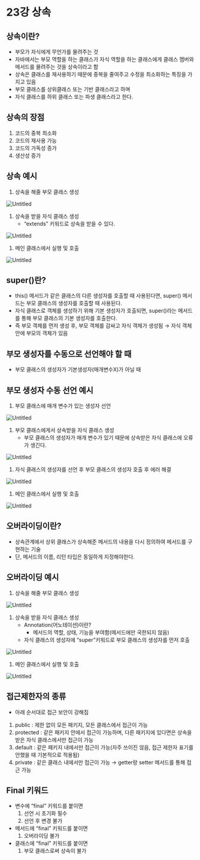 # 23강 상속

## 상속이란?

- 부모가 자식에게 무언가를 물려주는 것
- 자바에서는 부모 역할을 하는 클래스가 자식 역할을 하는 클래스에게 클래스 멤버와 메서드를 물려주는 것을 상속이라고 함
- 상속은 클래스를 재사용하기 때문에 중복을 줄여주고 수정을 최소화하는 특징을 가지고 있음
- 부모 클래스를 상위클래스 또는 기반 클래스라고 하며
- 자식 클래스를 하위 클래스 또는 파생 클래스라고 한다.

## 상속의 장점

1. 코드의 중복 최소화
2. 코드의 재사용 가능
3. 코드의 가독성 증가
4. 생산성 증가

## 상속 예시

1. 상속을 해줄 부모 클래스 생성

![Untitled](23%E1%84%80%E1%85%A1%E1%86%BC%20%E1%84%89%E1%85%A1%E1%86%BC%E1%84%89%E1%85%A9%E1%86%A8%20077b5d432a0a46e89ea873dabeca64ae/Untitled.png)

1. 상속을 받을 자식 클래스 생성
    - “extends” 키워드로 상속을 받을 수 있다.

![Untitled](23%E1%84%80%E1%85%A1%E1%86%BC%20%E1%84%89%E1%85%A1%E1%86%BC%E1%84%89%E1%85%A9%E1%86%A8%20077b5d432a0a46e89ea873dabeca64ae/Untitled%201.png)

1. 메인 클래스에서 실행 및 호출

![Untitled](23%E1%84%80%E1%85%A1%E1%86%BC%20%E1%84%89%E1%85%A1%E1%86%BC%E1%84%89%E1%85%A9%E1%86%A8%20077b5d432a0a46e89ea873dabeca64ae/Untitled%202.png)

## super()란?

- this() 메서드가 같은 클래스의 다른 생성자를 호출할 때 사용된다면, super() 메서드는 부모 클래스의 생성자를 호출할 때 사용된다.
- 자식 클래스로 객체를 생성하기 위해 기본 생성자가 호출되면, super()라는 메서드를 통해 부모 클래스의 기본 생성자를 호출한다.
- 즉 부모 객체를 먼저 생성 후, 부모 객체를 감싸고 자식 객체가 생성됨 → 자식 객체 안에 부모의 객체가 있음

## 부모 생성자를 수동으로 선언해야 할 때

- 부모 클래스의 생성자가 기본생성자(매개변수X)가 아닐 때

## 부모 생성자 수동 선언 예시

1. 부모 클래스에 매개 변수가 있는 생성자 선언

![Untitled](23%E1%84%80%E1%85%A1%E1%86%BC%20%E1%84%89%E1%85%A1%E1%86%BC%E1%84%89%E1%85%A9%E1%86%A8%20077b5d432a0a46e89ea873dabeca64ae/Untitled%203.png)

1. 부모 클래스에게서 상속받을 자식 클래스 생성
    - 부모 클래스의 생성자가 매개 변수가 있기 때문에 상속받은 자식 클래스에 오류가 생긴다.

![Untitled](23%E1%84%80%E1%85%A1%E1%86%BC%20%E1%84%89%E1%85%A1%E1%86%BC%E1%84%89%E1%85%A9%E1%86%A8%20077b5d432a0a46e89ea873dabeca64ae/Untitled%204.png)

1. 자식 클래스의 생성자를 선언 후 부모 클래스의 생성자 호출 후 에러 해결

![Untitled](23%E1%84%80%E1%85%A1%E1%86%BC%20%E1%84%89%E1%85%A1%E1%86%BC%E1%84%89%E1%85%A9%E1%86%A8%20077b5d432a0a46e89ea873dabeca64ae/Untitled%205.png)

1. 메인 클래스에서 실행 및 호출

![Untitled](23%E1%84%80%E1%85%A1%E1%86%BC%20%E1%84%89%E1%85%A1%E1%86%BC%E1%84%89%E1%85%A9%E1%86%A8%20077b5d432a0a46e89ea873dabeca64ae/Untitled%206.png)

## 오버라이딩이란?

- 상속관계에서 상위 클래스가 상속해준 메서드의 내용을 다시 정의하여 메서드를 구현하는 기술
- 단, 메서드의 이름, 리턴 타입은 동일하게 지정해야한다.

## 오버라이딩 예시

1. 상속을 해줄 부모 클래스 생성

![Untitled](23%E1%84%80%E1%85%A1%E1%86%BC%20%E1%84%89%E1%85%A1%E1%86%BC%E1%84%89%E1%85%A9%E1%86%A8%20077b5d432a0a46e89ea873dabeca64ae/Untitled%207.png)

1. 상속을 받을 자식 클래스 생성
    - Annotation(어노테이션)이란?
        - 메서드의 역할, 상태, 기능을 부여함(메서드에만 국한되지 않음)
    - 자식 클래스의 생성자에 “super”키워드로 부모 클래스의 생성자를 먼저 호출

![Untitled](23%E1%84%80%E1%85%A1%E1%86%BC%20%E1%84%89%E1%85%A1%E1%86%BC%E1%84%89%E1%85%A9%E1%86%A8%20077b5d432a0a46e89ea873dabeca64ae/Untitled%208.png)

1. 메인 클래스에서 실행 및 호출

![Untitled](23%E1%84%80%E1%85%A1%E1%86%BC%20%E1%84%89%E1%85%A1%E1%86%BC%E1%84%89%E1%85%A9%E1%86%A8%20077b5d432a0a46e89ea873dabeca64ae/Untitled%209.png)

## 접근제한자의 종류

- 아래 순서대로 접근 보안이 강해짐
1. public : 제한 없이 모든 패키지, 모든 클래스에서 접근이 가능
2. protected : 같은 패키지 안에서 접근이 가능하며, 다른 패키지에 있다면은 상속을 받은 자식 클래스에서만 접근이 가능
3. default : 같은 패키지 내에서만 접근이 가능(자주 쓰이진 않음, 접근 제한자 표기를 안했을 때 기본적으로 적용됨)
4. private : 같은 클래스 내에서만 접근이 가능 → getter랑 setter 메서드를 통해 접근 가능

## Final 키워드

- 변수에 “final” 키워드를 붙이면
    1. 선언 시 초기화 필수
    2. 선언 후 변경 불가
- 메서드에 “final” 키워드를 붙이면
    1. 오버라이딩 불가
- 클래스에 “final” 키워드를 붙이면
    1. 부모 클래스로써 상속이 불가